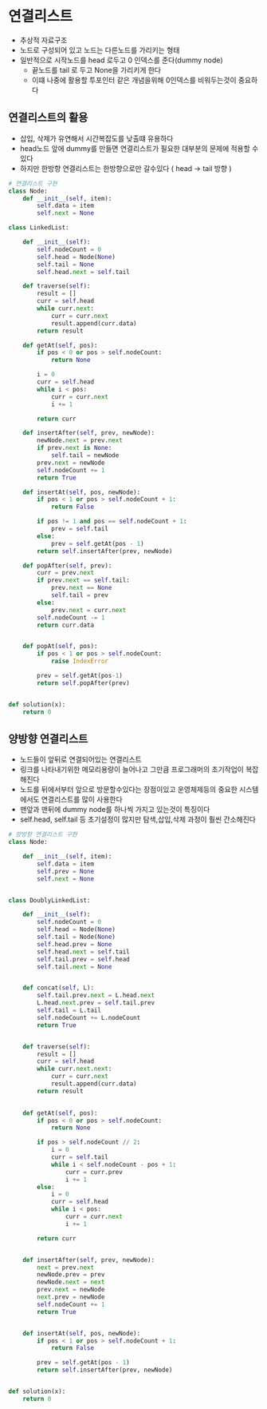 # 연결리스트
- 추상적 자료구조
- 노드로 구성되어 있고 노드는 다른노드를 가리키는 형태
- 일반적으로 시작노드를 head 로두고 0 인덱스를 준다(dummy node)
  - 끝노드를 tail 로 두고 None을 가리키게 한다
  - 이떄 나중에 활용할 투포인터 같은 개념을위해 0인덱스를 비워두는것이 중요하다
  
## 연결리스트의 활용
- 삽입, 삭제가 유연해서 시간복잡도를 낮출떄 유용하다
- head노드 앞에 dummy를 만들면 연결리스트가 필요한 대부분의 문제에 적용할 수 있다
- 하지만 한방향 연결리스트는 한방향으로만 갈수있다 ( head -> tail 방향 ) 
```python
# 연결리스트 구현
class Node:
    def __init__(self, item):
        self.data = item
        self.next = None

class LinkedList:

    def __init__(self):
        self.nodeCount = 0
        self.head = Node(None)
        self.tail = None
        self.head.next = self.tail

    def traverse(self):
        result = []
        curr = self.head
        while curr.next:
            curr = curr.next
            result.append(curr.data)
        return result

    def getAt(self, pos):
        if pos < 0 or pos > self.nodeCount:
            return None

        i = 0
        curr = self.head
        while i < pos:
            curr = curr.next
            i += 1

        return curr

    def insertAfter(self, prev, newNode):
        newNode.next = prev.next
        if prev.next is None:
            self.tail = newNode
        prev.next = newNode
        self.nodeCount += 1
        return True

    def insertAt(self, pos, newNode):
        if pos < 1 or pos > self.nodeCount + 1:
            return False

        if pos != 1 and pos == self.nodeCount + 1:
            prev = self.tail
        else:
            prev = self.getAt(pos - 1)
        return self.insertAfter(prev, newNode)

    def popAfter(self, prev):
		curr = prev.next
		if prev.next == self.tail:
			prev.next == None
			self.tail = prev
		else:
			prev.next = curr.next
		self.nodeCount -= 1
		return curr.data


    def popAt(self, pos):
		if pos < 1 or pos > self.nodeCount:
			raise IndexError

		prev = self.getAt(pos-1)
		return self.popAfter(prev)


def solution(x):
    return 0
```

## 양방향 연결리스트
- 노드들이 앞뒤로 연결되어있는 연결리스트
- 링크를 나타내기위한 메모리용량이 늘어나고 그만큼 프로그래머의 초기작업이 복잡해진다
- 노드를 뒤에서부터 앞으로 방문할수있다는 장점이있고 운영체제등의 중요한 시스템에서도 연결리스트를 많이 사용한다
- 맨앞과 맨뒤에 dummy node를 하나씩 가지고 있는것이 특징이다
- self.head, self.tail 등 초기설정이 많지만 탐색,삽입,삭제 과정이  훨씬 간소해진다
```python
# 양방향 연결리스트 구현
class Node:

    def __init__(self, item):
        self.data = item
        self.prev = None
        self.next = None


class DoublyLinkedList:

    def __init__(self):
        self.nodeCount = 0
        self.head = Node(None)
        self.tail = Node(None)
        self.head.prev = None
        self.head.next = self.tail
        self.tail.prev = self.head
        self.tail.next = None


    def concat(self, L):
        self.tail.prev.next = L.head.next
        L.head.next.prev = self.tail.prev
        self.tail = L.tail
        self.nodeCount += L.nodeCount
        return True


    def traverse(self):
        result = []
        curr = self.head
        while curr.next.next:
            curr = curr.next
            result.append(curr.data)
        return result

    
    def getAt(self, pos):
        if pos < 0 or pos > self.nodeCount:
            return None

        if pos > self.nodeCount // 2:
            i = 0
            curr = self.tail
            while i < self.nodeCount - pos + 1:
                curr = curr.prev
                i += 1
        else:
            i = 0
            curr = self.head
            while i < pos:
                curr = curr.next
                i += 1

        return curr


    def insertAfter(self, prev, newNode):
        next = prev.next
        newNode.prev = prev
        newNode.next = next
        prev.next = newNode
        next.prev = newNode
        self.nodeCount += 1
        return True


    def insertAt(self, pos, newNode):
        if pos < 1 or pos > self.nodeCount + 1:
            return False

        prev = self.getAt(pos - 1)
        return self.insertAfter(prev, newNode)


def solution(x):
    return 0
```